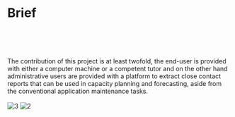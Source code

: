 # Brief
</br>
</br></br>

The contribution of this project is at least twofold, the end-user is provided with either a
computer machine or a competent tutor and on the other hand administrative users are provided with a platform to extract
close contact reports that can be used in capacity planning and forecasting, aside from the conventional application maintenance tasks.</br></br>
![3](https://user-images.githubusercontent.com/26520289/65835695-a8471980-e2e9-11e9-82b4-7add7a6885e3.png)
![2](https://user-images.githubusercontent.com/26520289/65835718-df1d2f80-e2e9-11e9-8a4c-961bdffa2bab.png)
